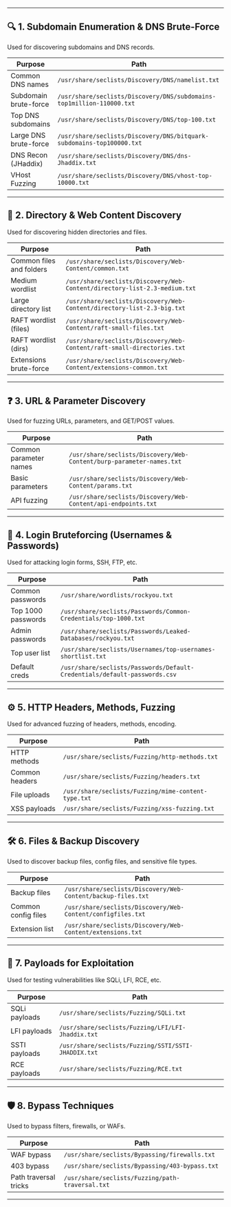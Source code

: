 

---

## 🔍 **1. Subdomain Enumeration & DNS Brute-Force**
Used for discovering subdomains and DNS records.

| Purpose | Path |
|--------|------|
| Common DNS names | `/usr/share/seclists/Discovery/DNS/namelist.txt` |
| Subdomain brute-force | `/usr/share/seclists/Discovery/DNS/subdomains-top1million-110000.txt` |
| Top DNS subdomains | `/usr/share/seclists/Discovery/DNS/top-100.txt` |
| Large DNS brute-force | `/usr/share/seclists/Discovery/DNS/bitquark-subdomains-top100000.txt` |
| DNS Recon (JHaddix) | `/usr/share/seclists/Discovery/DNS/dns-Jhaddix.txt` |
| VHost Fuzzing | `/usr/share/seclists/Discovery/DNS/vhost-top-10000.txt` |

---

## 📁 **2. Directory & Web Content Discovery**
Used for discovering hidden directories and files.

| Purpose | Path |
|--------|------|
| Common files and folders | `/usr/share/seclists/Discovery/Web-Content/common.txt` |
| Medium wordlist | `/usr/share/seclists/Discovery/Web-Content/directory-list-2.3-medium.txt` |
| Large directory list | `/usr/share/seclists/Discovery/Web-Content/directory-list-2.3-big.txt` |
| RAFT wordlist (files) | `/usr/share/seclists/Discovery/Web-Content/raft-small-files.txt` |
| RAFT wordlist (dirs) | `/usr/share/seclists/Discovery/Web-Content/raft-small-directories.txt` |
| Extensions brute-force | `/usr/share/seclists/Discovery/Web-Content/extensions-common.txt` |

---

## ❓ **3. URL & Parameter Discovery**
Used for fuzzing URLs, parameters, and GET/POST values.

| Purpose | Path |
|--------|------|
| Common parameter names | `/usr/share/seclists/Discovery/Web-Content/burp-parameter-names.txt` |
| Basic parameters | `/usr/share/seclists/Discovery/Web-Content/params.txt` |
| API fuzzing | `/usr/share/seclists/Discovery/Web-Content/api-endpoints.txt` |

---

## 🔐 **4. Login Bruteforcing (Usernames & Passwords)**
Used for attacking login forms, SSH, FTP, etc.

| Purpose | Path |
|--------|------|
| Common passwords | `/usr/share/wordlists/rockyou.txt` |
| Top 1000 passwords | `/usr/share/seclists/Passwords/Common-Credentials/top-1000.txt` |
| Admin passwords | `/usr/share/seclists/Passwords/Leaked-Databases/rockyou.txt` |
| Top user list | `/usr/share/seclists/Usernames/top-usernames-shortlist.txt` |
| Default creds | `/usr/share/seclists/Passwords/Default-Credentials/default-passwords.csv` |

---

## ⚙️ **5. HTTP Headers, Methods, Fuzzing**
Used for advanced fuzzing of headers, methods, encoding.

| Purpose | Path |
|--------|------|
| HTTP methods | `/usr/share/seclists/Fuzzing/http-methods.txt` |
| Common headers | `/usr/share/seclists/Fuzzing/headers.txt` |
| File uploads | `/usr/share/seclists/Fuzzing/mime-content-type.txt` |
| XSS payloads | `/usr/share/seclists/Fuzzing/xss-fuzzing.txt` |

---

## 🛠️ **6. Files & Backup Discovery**
Used to discover backup files, config files, and sensitive file types.

| Purpose | Path |
|--------|------|
| Backup files | `/usr/share/seclists/Discovery/Web-Content/backup-files.txt` |
| Common config files | `/usr/share/seclists/Discovery/Web-Content/configfiles.txt` |
| Extension list | `/usr/share/seclists/Discovery/Web-Content/extensions.txt` |

---

## 🧪 **7. Payloads for Exploitation**
Used for testing vulnerabilities like SQLi, LFI, RCE, etc.

| Purpose | Path |
|--------|------|
| SQLi payloads | `/usr/share/seclists/Fuzzing/SQLi.txt` |
| LFI payloads | `/usr/share/seclists/Fuzzing/LFI/LFI-Jhaddix.txt` |
| SSTI payloads | `/usr/share/seclists/Fuzzing/SSTI/SSTI-JHADDIX.txt` |
| RCE payloads | `/usr/share/seclists/Fuzzing/RCE.txt` |

---

## 🛡️ **8. Bypass Techniques**
Used to bypass filters, firewalls, or WAFs.

| Purpose | Path |
|--------|------|
| WAF bypass | `/usr/share/seclists/Bypassing/firewalls.txt` |
| 403 bypass | `/usr/share/seclists/Bypassing/403-bypass.txt` |
| Path traversal tricks | `/usr/share/seclists/Fuzzing/path-traversal.txt` |

---

